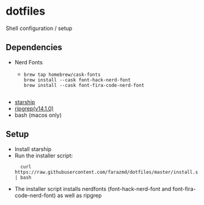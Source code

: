 # dotfiles
Shell configuration / setup

## Dependencies

- Nerd Fonts
  - ```shell
    brew tap homebrew/cask-fonts
    brew install --cask font-hack-nerd-font
    brew install --cask font-fira-code-nerd-font
  ```
- [starship](https://starship.rs)
- [ripgrep(v14.1.0)](https://github.com/BurntSushi/ripgrep/tree/14.1.0)
- bash (macos only)

## Setup

- Install starship
- Run the installer script:
  ```shell
    curl https://raw.githubusercontent.com/farazmd/dotfiles/master/install.sh | bash
  ```
- The installer script installs nerdfonts (font-hack-nerd-font and font-fira-code-nerd-font) as well as ripgrep


